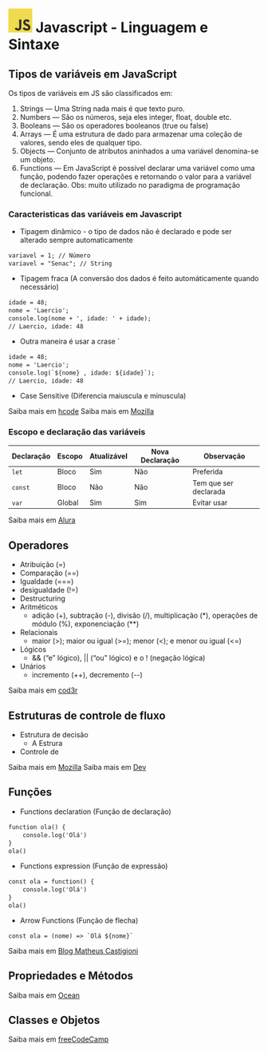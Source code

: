 # ![JS logo](./images/JavaScript-logo48.png) Javascript - Linguagem e Sintaxe

## Tipos de variáveis em JavaScript
Os tipos de variáveis em JS são classificados em:

1. Strings — Uma String nada mais é que texto puro.
1. Numbers — São os números, seja eles integer, float, double etc.
1. Booleans — São os operadores booleanos (true ou false)
1. Arrays — É uma estrutura de dado para armazenar uma coleção de valores, sendo eles de qualquer tipo.
1. Objects — Conjunto de atributos aninhados a uma variável denomina-se um objeto.
1. Functions — Em JavaScript é possível declarar uma variável como uma função, podendo fazer operações e retornando o valor para a variável de declaração. Obs: muito utilizado no paradigma de programação funcional.


### Caracteristicas das variáveis em Javascript

- Tipagem dinâmico - o tipo de dados não é declarado e pode ser alterado sempre automaticamente
```
variavel = 1; // Número
variavel = "Senac"; // String
```
- Tipagem fraca (A conversão dos dados é feito automáticamente quando necessário)
```
idade = 48;
nome = 'Laercio';
console.log(nome + ', idade: ' + idade);
// Laercio, idade: 48
```
- Outra maneira é usar a crase `
```
idade = 48;
nome = 'Laercio';
console.log(`${nome} , idade: ${idade}`);
// Laercio, idade: 48
```
- Case Sensitive (Diferencia maiuscula e minuscula)

Saiba mais em [hcode](https://hcode.com.br/blog/template-strings-em-javascript)
Saiba mais em [Mozilla](https://developer.mozilla.org/pt-BR/docs/Web/JavaScript/Data_structures)

### Escopo e declaração das variáveis
| Declaração | Escopo | Atualizável | Nova Declaração | Observação |
| ---------- | ------ | ----------- | --------------- | ---------- |
| ```let```| Bloco | Sim | Não | Preferida |
| ```const```| Bloco | Não | Não | Tem que ser declarada |
| ```var```| Global | Sim | Sim | Evitar usar |

Saiba mais em [Alura](https://www.alura.com.br/artigos/entenda-diferenca-entre-var-let-e-const-no-javascript)

## Operadores

- Atribuição (=) 
- Comparação (==)
- Igualdade (===)
- desigualdade (!=)
- Destructuring 
- Aritméticos
  -  adição (+), subtração (-), divisão (/), multiplicação (*), operações de módulo (%), exponenciação (**) 
- Relacionais
  - maior (>); maior ou igual (>=); menor (<); e menor ou igual (<=)
- Lógicos
  - && (“e” lógico), || (“ou” lógico) e o ! (negação lógica)
- Unários
  - incremento (++), decremento (--)

Saiba mais em [cod3r](https://blog.cod3r.com.br/entenda-operadores-javascript-na-pratica/)

## Estruturas de controle de fluxo
- Estrutura de decisão
  - A Estrura 
- Controle de 

Saiba mais em [Mozilla](https://developer.mozilla.org/pt-BR/docs/Learn/JavaScript/Building_blocks/conditionals)
Saiba mais em [Dev](https://dev.to/acaverna/lacos-de-repeticao-em-javascript-50hj)

## Funções

- Functions declaration (Função de declaração)
```
function ola() {
    console.log('Olá')
}
ola()

```
- Functions expression (Função de expressão)
```
const ola = function() {
    console.log('Olá')
}
ola()
```
- Arrow Functions (Função de flecha)
```
const ola = (nome) => `Olá ${nome}`
```

Saiba mais em [Blog Matheus Castigioni](https://blog.matheuscastiglioni.com.br/definindo-funcoes-em-javascript/
)

## Propriedades e Métodos


Saiba mais em [Ocean](https://www.digitalocean.com/community/tutorials/how-to-use-object-methods-in-javascript-pt)

## Classes e Objetos

Saiba mais em [freeCodeCamp](https://www.freecodecamp.org/portuguese/news/programacao-orientada-a-objetos-em-javascript-explicada-com-exemplos/)